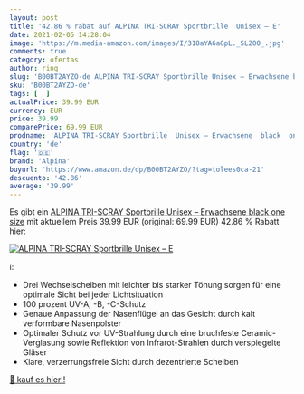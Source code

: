 ```yaml
---
layout: post
title: '42.86 % rabat auf ALPINA TRI-SCRAY Sportbrille  Unisex – E'
date: 2021-02-05 14:28:04
image: 'https://m.media-amazon.com/images/I/318aYA6aGpL._SL200_.jpg'
comments: true
category: ofertas
author: ring
slug: 'B00BT2AYZO-de ALPINA TRI-SCRAY Sportbrille Unisex – Erwachsene black one...'
sku: 'B00BT2AYZO-de'
tags: [  ]
actualPrice: 39.99 EUR
currency: EUR
price: 39.99
comparePrice: 69.99 EUR
prodname: 'ALPINA TRI-SCRAY Sportbrille  Unisex – Erwachsene  black  one size'
country: 'de'
flag: '🇩🇪'
brand: 'Alpina'
buyurl: 'https://www.amazon.de/dp/B00BT2AYZO/?tag=tolees0ca-21'
descuento: '42.86'
average: '39.99'
---
```


Es gibt ein [ALPINA TRI-SCRAY Sportbrille  Unisex – Erwachsene  black  one size](https://www.amazon.de/dp/B00BT2AYZO/?tag=tolees0ca-21) mit aktuellem Preis 39.99 EUR (original: 69.99 EUR) 42.86 % Rabatt hier:

[![ALPINA TRI-SCRAY Sportbrille  Unisex – E](https://m.media-amazon.com/images/I/318aYA6aGpL._SL200_.jpg)](https://www.amazon.de/dp/B00BT2AYZO/?tag=tolees0ca-21)

ℹ️:

- Drei Wechselscheiben mit leichter bis starker Tönung sorgen für eine optimale Sicht bei jeder Lichtsituation
- 100 prozent UV-A, -B, -C-Schutz
- Genaue Anpassung der Nasenflügel an das Gesicht durch kalt verformbare Nasenpolster
- Optimaler Schutz vor UV-Strahlung durch eine bruchfeste Ceramic-Verglasung sowie Reflektion von Infrarot-Strahlen durch verspiegelte Gläser
- Klare, verzerrungsfreie Sicht durch dezentrierte Scheiben

[🛒 kauf es hier!!](https://www.amazon.de/dp/B00BT2AYZO/?tag=tolees0ca-21)
